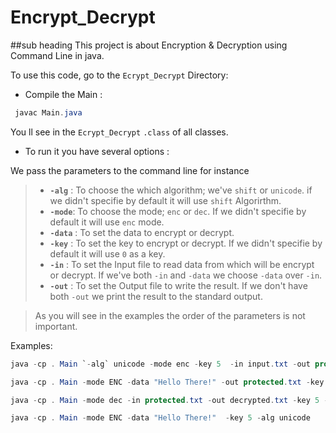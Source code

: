 # Encrypt_Decrypt
##sub heading
This project is about Encryption &amp; Decryption using Command Line in java.


To use this code, go to the  `Ecrypt_Decrypt` Directory: 

- Compile the Main : 
```java
 javac Main.java
```
You ll see in the `Ecrypt_Decrypt`  `.class` of all classes.

- To run it you have several options : 

We pass the parameters to the command line for instance
> - **`-alg`** : To choose the which algorithm; we've `shift` or `unicode`. if we didn't specifie by default it will use `shift` Algorirthm.
> - **`-mode`**: To choose the mode; `enc` or `dec`. If we didn't specifie by default it will use `enc` mode.
> - **`-data`** : To set the data to encrypt or decrypt.
> - **`-key`** : To set the key to encrypt or decrypt.  If we didn't specifie by default it will use `0` as a key.
> - **`-in`** : To set the Input file to read data from which will be encrypt or decrypt. If we've both `-in` and `-data` we choose `-data` over `-in`.
> - **`-out`** : To set the Output file to write the result. If we don't have both `-out` we print the result to the standard output.

> As you will see in the examples the order of the parameters is not important.

Examples:

```java
java -cp . Main `-alg` unicode -mode enc -key 5  -in input.txt -out protected.txt 
```

```java
java -cp . Main -mode ENC -data "Hello There!" -out protected.txt -key 5 
```

```java
java -cp . Main -mode dec -in protected.txt -out decrypted.txt -key 5 -alg shift
```

```java
java -cp . Main -mode ENC -data "Hello There!"  -key 5 -alg unicode
```
